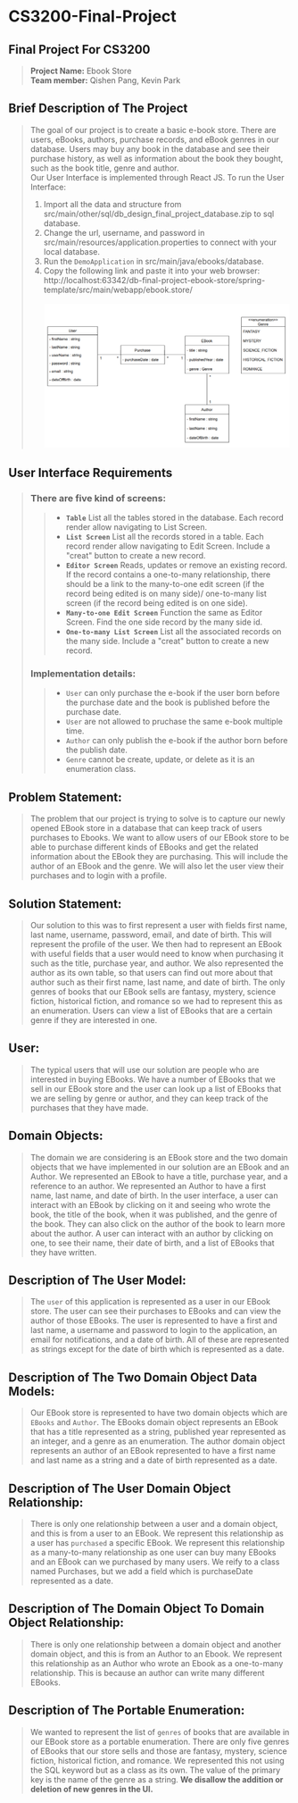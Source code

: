 # CS3200-Final-Project

## Final Project For CS3200 
> **Project Name:** Ebook Store <br />
> **Team member:** Qishen Pang, Kevin Park <br />
 
## Brief Description of The Project
> The goal of our project is to create a basic e-book store. There are users, eBooks, authors, purchase records, and eBook genres in our database. Users may buy any book in the database and see their purchase history, as well as information about the book they bought, such as the book title, genre and author. <br />
> Our User Interface is implemented through React JS. To run the User Interface: <br />
> 1. Import all the data and structure from src/main/other/sql/db_design_final_project_database.zip to sql database. <br />
> 2. Change the url, username, and password in src/main/resources/application.properties to connect with your local database. <br />
> 3. Run the `DemoApplication` in src/main/java/ebooks/database. <br />
> 4. Copy the following link and paste it into your web browser: <br />
> http://localhost:63342/db-final-project-ebook-store/spring-template/src/main/webapp/ebook.store/ <br /> <br />
> ![Link to UML class diagram](https://github.com/YsGBt/CS3200-Final-Project/blob/main/cs3200-final-project-UML.PNG?raw=true) <br />

## User Interface Requirements
> ### There are five kind of screens: <br />
> > - **`Table`** List all the tables stored in the database. Each record render allow navigating to List Screen. <br />
> > - **`List Screen`** List all the records stored in a table. Each record render allow navigating to Edit Screen. Include a "creat" button to create a new record. <br />
> > - **`Editor Screen`** Reads, updates or remove an existing record. If the record contains a one-to-many relationship, there should be a link to the many-to-one edit screen (if the record being edited is on many side)/ one-to-many list screen (if the record being edited is on one side). <br />
> > - **`Many-to-one Edit Screen`** Function the same as Editor Screen. Find the one side record by the many side id. <br />
> > - **`One-to-many List Screen`** List all the associated records on the many side. Include a "creat" button to create a new record. <br />
> ### Implementation details: <br />
> > - `User` can only purchase the e-book if the user born before the purchase date and the book is published before the purchase date. <br />
> > - `User` are not allowed to pruchase the same e-book multiple time. <br />
> > - `Author` can only publish the e-book if the author born before the publish date. <br />
> > - `Genre` cannot be create, update, or delete as it is an enumeration class. <br />

## Problem Statement:
> The problem that our project is trying to solve is to capture our newly opened EBook store in a database that can keep track of users purchases to Ebooks. We want to allow users of our EBook store to be able to purchase different kinds of EBooks and get the related information about the EBook they are purchasing. This will include the author of an EBook and the genre. We will also let the user view their purchases and to login with a profile. 

## Solution Statement:
> Our solution to this was to first represent a user with fields first name, last name, username, password, email, and date of birth. This will represent the profile of the user. We then had to represent an EBook with useful fields that a user would need to know when purchasing it such as the title, purchase year, and author. We also represented the author as its own table, so that users can find out more about that author such as their first name, last name, and date of birth. The only genres of books that our EBook sells are fantasy, mystery, science fiction, historical fiction, and romance so we had to represent this as an enumeration. Users can view a list of EBooks that are a certain genre if they are interested in one. 

## User:
> The typical users that will use our solution are people who are interested in buying EBooks. We have a number of EBooks that we sell in our EBook store and the user can look up a list of EBooks that we are selling by genre or author, and they can keep track of the purchases that they have made. 

## Domain Objects: 
> The domain we are considering is an EBook store and the two domain objects that we have implemented in our solution are an EBook and an Author. We represented an EBook to have a title, purchase year, and a reference to an author. We represented an Author to have a first name, last name, and date of birth. In the user interface, a user can interact with an EBook by clicking on it and seeing who wrote the book, the title of the book, when it was published, and the genre of the book. They can also click on the author of the book to learn more about the author. A user can interact with an author by clicking on one, to see their name, their date of birth, and a list of EBooks that they have written. 


## Description of The User Model:
> The `user` of this application is represented as a user in our EBook store. The user can see their purchases to EBooks and can view the author of those EBooks. The user is represented to have a first and last name, a username and password to login to the application, an email for notifications, and a date of birth. All of these are represented as strings except for the date of birth which is represented as a date.

## Description of The Two Domain Object Data Models:
> Our EBook store is represented to have two domain objects which are `EBooks` and `Author`. The EBooks domain object represents an EBook that has a title represented as a string, published year represented as an integer, and a genre as an enumeration. The author domain object represents an author of an EBook represented to have a first name and last name as a string and a date of birth represented as a date.

## Description of The User Domain Object Relationship:
> There is only one relationship between a user and a domain object, and this is from a user to an EBook. We represent this relationship as a user has `purchased` a specific EBook. We represent this relationship as a many-to-many relationship as one user can buy many EBooks and an EBook can we purchased by many users. We reify to a class named Purchases, but we add a field which is purchaseDate represented as a date.

## Description of The Domain Object To Domain Object Relationship:
> There is only one relationship between a domain object and another domain object, and this is from an Author to an Ebook. We represent this relationship as an Author who wrote an Ebook as a one-to-many relationship. This is because an author can write many different EBooks.

## Description of The Portable Enumeration:
> We wanted to represent the list of `genres` of books that are available in our EBook store as a portable enumeration. There are only five genres of EBooks that our store sells and those are fantasy, mystery, science fiction, historical fiction, and romance. We represented this not using the SQL keyword but as a class as its own. The value of the primary key is the name of the genre as a string. **We disallow the addition or deletion of new genres in the UI.**
